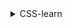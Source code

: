 <details>
    <summary>CSS-learn</summary>


## CSS3 Basic Rules
1. Mobile First Mentaility
2. Modual Based Code
3. Web Font Support
4. Enables Faster Development & Load  Times
5. 2D & 3D Animations
6. New Colors & Image Effects
7. Box Sizing Fixes

## ID Selectors
- In CSS will always start with a #

## Class Selectors
- Is used for smaller and individual styles within the page
- It starts with a .
## Element selectors
- Applies to HTML Elements

## All Selectors
- starts with a *


# CSS3 Advanced
## Box Model
- width: 400px;
- border:solid 2px #000;
- padding:10px
- padding-left:10px;
- margin:100px;

## Adding Color
- Use #


## Borders
- border-left:dotted 5px blue;


## Background images
- div tags are containers
- background: url("URL") top center no-repeat;
- class=""

## Styling links
- <a href="#"></a>
- a { color:yellowgreen}

## Styling ID tags
- Create structures to a document
- #topArea { background-color:#000;}
- <div id="topArea"></div>

## Float & Clear
- column
  - float:left;
  - width:200px;
- clear 
  - clear:both;

## Block and Inline elements
- <span> in css will apply css to just that
- display:block;

## Positioning
- <img src="" class="positionMe/>
- positionMe { position: relative; 
  - top:100px;
  - position:fixed;
  - left:50%  }

## Building The Framework
<style>
    #headerArea{
        width:900px;
        height:75px;
        background:url("header.jpg") top center no-repeat
    }

    #sideArea{
        width:300px;
        float:left;
    }

    #textArea{
        width:600px;

    }

    #footerArea{
        width:900px;
        height:400px;
    }
</style>

## Adding the Elements
- Lots of elements from html...

</details>